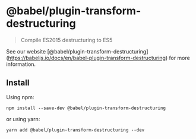 <span class="citation" data-cites="babel/plugin-transform-destructuring">@babel/plugin-transform-destructuring</span>
=====================================================================================================================

> Compile ES2015 destructuring to ES5

See our website <span class="citation" data-cites="babel/plugin-transform-destructuring">\[@babel/plugin-transform-destructuring\]</span>(https://babeljs.io/docs/en/babel-plugin-transform-destructuring) for more information.

Install
-------

Using npm:

    npm install --save-dev @babel/plugin-transform-destructuring

or using yarn:

    yarn add @babel/plugin-transform-destructuring --dev
